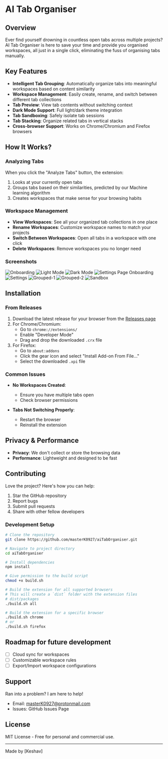 # AI Tab Organiser

## Overview

Ever find yourself drowning in countless open tabs across multiple projects? AI Tab Organiser is here to save your time and provide you organised workspaces, all just in a single click, eliminating the fuss of organising tabs manually.

## Key Features

- **Intelligent Tab Grouping**: Automatically organize tabs into meaningful workspaces based on content similarity
- **Workspace Management**: Easily create, rename, and switch between different tab collections
- **Tab Preview**: View tab contents without switching context
- **Dark Mode Support**: Full light/dark theme integration
- **Tab Sandboxing**: Safely isolate tab sessions
- **Tab Stacking**: Organize related tabs in vertical stacks
- **Cross-browser Support**: Works on Chrome/Chromium and Firefox browsers

## How It Works?

### Analyzing Tabs

When you click the "Analyze Tabs" button, the extension:
1. Looks at your currently open tabs
2. Groups tabs based on their similarities, predicted by our Machine learning algorithm
3. Creates workspaces that make sense for your browsing habits

### Workspace Management

- **View Workspaces**: See all your organized tab collections in one place
- **Rename Workspaces**: Customize workspace names to match your projects
- **Switch Between Workspaces**: Open all tabs in a workspace with one click
- **Delete Workspaces**: Remove workspaces you no longer need

### Screenshots

![Onboarding](<screenshots/Screenshot from 2025-04-19 05-12-32.png>)
![Light Mode](<screenshots/Screenshot from 2025-04-19 05-12-49.png>)
![Dark Mode](<screenshots/Screenshot from 2025-04-19 05-13-01.png>)
![Settings Page Onboarding](<screenshots/Screenshot from 2025-04-19 05-13-13.png>)
![Settings](<screenshots/Screenshot from 2025-04-19 05-13-24.png>)
![Grouped-1](<screenshots/Screenshot from 2025-04-19 05-14-06.png>)
![Grouped-2](<screenshots/Screenshot from 2025-04-19 05-14-38.png>)
![Sandbox](<screenshots/Screenshot from 2025-04-19 05-15-39.png>)

## Installation

### From Releases
1. Download the latest release for your browser from the [Releases page](../../releases)
2. For Chrome/Chromium:
   - Go to `chrome://extensions/`
   - Enable "Developer Mode"
   - Drag and drop the downloaded `.crx` file
3. For Firefox:
   - Go to `about:addons`
   - Click the gear icon and select "Install Add-on From File..."
   - Select the downloaded `.xpi` file

### Common Issues

- **No Workspaces Created**: 
  - Ensure you have multiple tabs open
  - Check browser permissions

- **Tabs Not Switching Properly**:
  - Restart the browser
  - Reinstall the extension

## Privacy & Performance

- **Privacy**: We don't collect or store the browsing data
- **Performance**: Lightweight and designed to be fast

## Contributing

Love the project? Here's how you can help:

1. Star the GitHub repository
2. Report bugs
3. Submit pull requests
4. Share with other fellow developers

### Development Setup

```bash
# Clone the repository
git clone https://github.com/masterK0927/aiTabOrganiser.git

# Navigate to project directory
cd aiTabOrganiser

# Install dependencies
npm install

# Give permission to the build script
chmod +x build.sh

# Build the extension for all supported browsers
# This will create a `dist` folder with the extension files
# dist/packages
./build.sh all

# Build the extension for a specific browser
./build.sh chrome
# or
./build.sh firefox
```

## Roadmap for future development

- [ ] Cloud sync for workspaces
- [ ] Customizable workspace rules
- [ ] Export/Import workspace configurations

## Support

Ran into a problem? I am here to help!
- Email: masterK0927@protonmail.com
- Issues: GitHub Issues Page

## License

MIT License - Free for personal and commercial use.

---

Made by [Keshav]